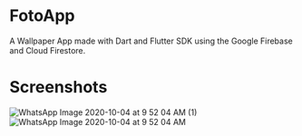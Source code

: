 # FotoApp

A Wallpaper App made with Dart and Flutter SDK using the Google Firebase and Cloud Firestore.


# Screenshots

![WhatsApp Image 2020-10-04 at 9 52 04 AM (1)](https://user-images.githubusercontent.com/60035156/95007129-c268b580-0629-11eb-8c50-5243399debe4.jpeg)
![WhatsApp Image 2020-10-04 at 9 52 04 AM](https://user-images.githubusercontent.com/60035156/95007130-c4327900-0629-11eb-8265-c66ba9d76891.jpeg)
